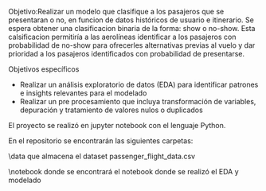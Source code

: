 Objetivo:Realizar un modelo que clasifique a los pasajeros que se presentaran o no, en funcion de datos históricos de usuario e itinerario. Se espera obtener una clasificacion binaria de la forma: show o no-show. Esta calsificacion permitiría a las aerolíneas identificar a los pasajeros con probabilidad de no-show para ofrecerles alternativas previas al vuelo y dar prioridad a los pasajeros identificados con probabilidad de presentarse.

Objetivos específicos
* Realizar un análisis exploratorio de datos (EDA) para identificar patrones e insights relevantes para el modelado
* Realizar un pre procesamiento que incluya transformación de variables, depuración y tratamiento de valores nulos o duplicados

El proyecto se realizó en jupyter notebook con el lenguaje Python. 

En el repositorio se encontrarán las siguientes carpetas:

\data que almacena el dataset passenger_flight_data.csv

\notebook donde se encontrará el notebook donde se realizó el EDA y modelado

